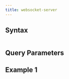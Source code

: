 ```yaml
---
title: websocket-server
---
```







## Syntax

```sql

```


## Query Parameters



## Example 1

```sql

```
